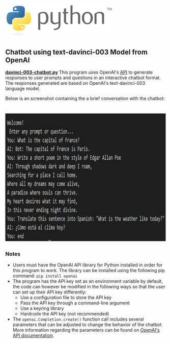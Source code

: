 <h1>
  <img src="https://github.com/joshfarias/Python/raw/main/images/python-logo.png" alt="python logo" height="100">
 </h1>

## Chatbot using text-davinci-003 Model from OpenAI
**[davinci-003-chatbot.py](https://github.com/joshfarias/Python/blob/main/src/davinci-003-chatbot.py)**
This program uses OpenAI's [API](https://openai.com/blog/openai-api) to generate responses to user prompts and questions in an interactive chatbot format. The responses generated are based on OpenAI's text-davinci-003 language model.

Below is an screenshot containing the a brief conversation with the chatbot:

<h1>
<img src="https://github.com/joshfarias/Python/blob/main/images/davinci-003-chatbot.png" alt="python logo" height="400">
</h1>

### Notes
- Users must have the OpenAI API library for Python installed in order for this program to work. The library can be installed using the following pip command: `pip install openai`
- The program has the API key set as an environment variable by default, the code can however be modified in the following ways so that the user can set up their API key differently:
  - Use a configuration file to store the API key
  - Pass the API key through a command-line argument
  - Use a keyring library
  - Hardcode the API key (not recommended)
- The `openai.Completion.create()` function call includes several parameters that can be adjusted to change the behavior of the chatbot. More information regarding the parameters can be found on [OpenAI's API documentation](https://platform.openai.com/docs/api-reference/completions/create).
